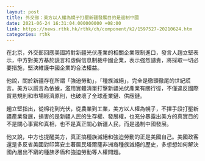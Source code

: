 ```yaml
---
layout: post
title: 外交部：美方以人權為幌子打壓新疆發展目的是遏制中國
date: 2021-06-24 16:31:04.000000000 +08:00
link: https://news.rthk.hk/rthk/ch/component/k2/1597527-20210624.htm
categories: rthk
---
```


在北京，外交部回應美國將對新疆光伏產業的相關企業限制進口，發言人趙立堅表示，中方對美方基於謊言和虛假信息制裁中國企業，表示強烈譴責，將採取一切必要措施，堅決維護中國企業的合法權益。

他說，關於新疆存在所謂「強迫勞動」，「種族滅絕」，完全是徹頭徹尾的世紀謊言。美方以謊言為依據，濫用實體清單打擊新疆光伏產業有關行徑，不僅違反國際貿易規則和市場經濟原則，也破壞了全球產業鏈、供應鏈。

趙立堅指出，從棉花到光伏，從農業到工業，美方以人權為幌子，不擇手段打壓新疆產業發展，損害的是新疆人民的生存權、發展權，也充分暴露出美方的真實目的不是關心事實和真相，也不是真正關心新疆人民，而是遏制中國發展。

他又說，中方也提醒美方，真正搞種族滅絕和強迫勞動的正是美國自己。美國政客還是多反省美國對印第安土著居民塔爾薩非洲裔種族滅絕的歷史，多想想如何解決國內層出不窮的種族矛盾和強迫勞動等人權問題。
